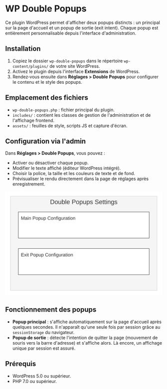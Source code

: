 # WP Double Popups

Ce plugin WordPress permet d'afficher deux popups distincts : un principal sur la page d'accueil et un popup de sortie (exit intent). Chaque popup est entièrement personnalisable depuis l'interface d'administration.

## Installation

1. Copiez le dossier `wp-double-popups` dans le répertoire `wp-content/plugins/` de votre site WordPress.
2. Activez le plugin depuis l'interface **Extensions** de WordPress.
3. Rendez‑vous ensuite dans **Réglages > Double Popups** pour configurer le contenu et le style des popups.

## Emplacement des fichiers

- `wp-double-popups.php` : fichier principal du plugin.
- `includes/` : contient les classes de gestion de l'administration et de l'affichage frontend.
- `assets/` : feuilles de style, scripts JS et capture d'écran.

## Configuration via l'admin

Dans **Réglages > Double Popups**, vous pouvez :

- Activer ou désactiver chaque popup.
- Modifier le texte affiché (éditeur WordPress intégré).
- Choisir la police, la taille et les couleurs de texte et de fond.
- Prévisualiser le rendu directement dans la page de réglages après enregistrement.

![Capture d'écran des réglages](assets/screenshot.svg)

## Fonctionnement des popups

- **Popup principal** : s'affiche automatiquement sur la page d'accueil après quelques secondes. Il n'apparaît qu'une seule fois par session grâce au `sessionStorage` du navigateur.
- **Popup de sortie** : détecte l'intention de quitter la page (mouvement de souris vers la barre d'adresse) et s'affiche alors. Là encore, un affichage unique par session est assuré.

## Prérequis

- WordPress 5.0 ou supérieur.
- PHP 7.0 ou supérieur.

